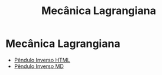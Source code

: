 ﻿---
layout: default
title:  Mecânica Lagrangiana
---

# Mecânica Lagrangiana


- [Pêndulo Inverso HTML](pend_inv.html)
- [Pêndulo Inverso MD](pend_inv.md)

